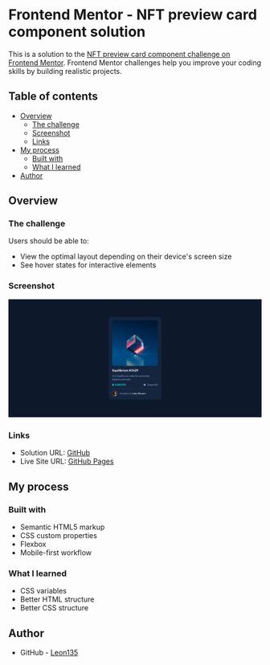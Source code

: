 # Frontend Mentor - NFT preview card component solution

This is a solution to the [NFT preview card component challenge on Frontend Mentor](https://www.frontendmentor.io/challenges/nft-preview-card-component-SbdUL_w0U). Frontend Mentor challenges help you improve your coding skills by building realistic projects. 

## Table of contents

- [Overview](#overview)
  - [The challenge](#the-challenge)
  - [Screenshot](#screenshot)
  - [Links](#links)
- [My process](#my-process)
  - [Built with](#built-with)
  - [What I learned](#what-i-learned)
- [Author](#author)

## Overview

### The challenge

Users should be able to:

- View the optimal layout depending on their device's screen size
- See hover states for interactive elements

### Screenshot

![](./screenshot.png)

### Links

- Solution URL: [GitHub](https://github.com/Leon135/FEM-NFT-Card)
- Live Site URL: [GitHub Pages](https://leon135.github.io/FEM-NFT-Card/)

## My process

### Built with

- Semantic HTML5 markup
- CSS custom properties
- Flexbox
- Mobile-first workflow

### What I learned

 - CSS variables
 - Better HTML structure
 - Better CSS structure

## Author

- GitHub - [Leon135](https://gitub.com/Leon135/)

